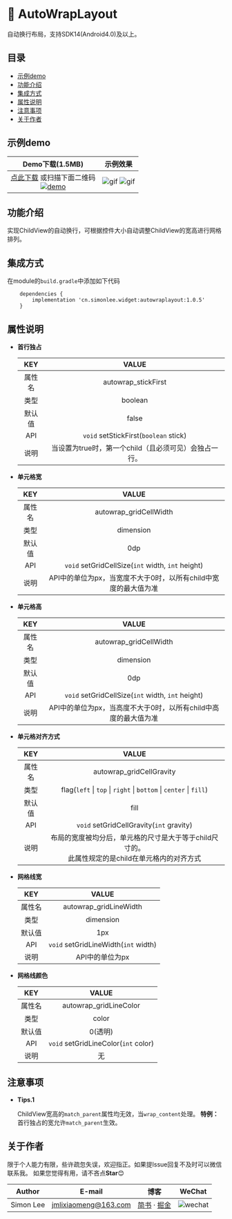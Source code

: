 # :star2:&nbsp;AutoWrapLayout

自动换行布局，支持SDK14(Android4.0)及以上。

## 目录

* [示例demo](#示例demo)
* [功能介绍](#功能介绍)
* [集成方式](#集成方式)
* [属性说明](#属性说明)
* [注意事项](#注意事项)
* [关于作者](#关于作者)

## 示例demo

|Demo下载(1.5MB)|示例效果|
|:---:|:---:|
|[点此下载](http://fir.im/SLWidget) 或扫描下面二维码<br/>[![demo](../download.png)](http://fir.im/SLWidget  "扫码下载示例程序")|![gif](./demo_autowraplayout.png)&#32;&#32;&#32;![gif](./demo_autowraplayout.gif)|

## 功能介绍

实现ChildView的自动换行，可根据控件大小自动调整ChildView的宽高进行网格排列。

## 集成方式

在module的`build.gradle`中添加如下代码
```
    dependencies {
        implementation 'cn.simonlee.widget:autowraplayout:1.0.5'
    }
```

## 属性说明

* **首行独占**

    |KEY|VALUE|
    |:---:|:---:|
    |属性名|autowrap_stickFirst|
    |类型|boolean|
    |默认值|false|
    |API|`void` setStickFirst(`boolean` stick)|
    |说明|当设置为true时，第一个child（且必须可见）会独占一行。|

* **单元格宽**

    |KEY|VALUE|
    |:---:|:---:|
    |属性名|autowrap_gridCellWidth|
    |类型|dimension|
    |默认值|0dp|
    |API|`void` setGridCellSize(`int` width, `int` height)|
    |说明|API中的单位为px，当宽度不大于0时，以所有child中宽度的最大值为准|

* **单元格高**

    |KEY|VALUE|
    |:---:|:---:|
    |属性名|autowrap_gridCellWidth|
    |类型|dimension|
    |默认值|0dp|
    |API|`void` setGridCellSize(`int` width, `int` height)|
    |说明|API中的单位为px，当高度不大于0时，以所有child中高度的最大值为准|

* **单元格对齐方式**

    |KEY|VALUE|
    |:---:|:---:|
    |属性名|autowrap_gridCellGravity|
    |类型|flag(`left` &#124; `top` &#124; `right` &#124; `bottom` &#124; `center` &#124; `fill`)|
    |默认值|fill|
    |API|`void` setGridCellGravity(`int` gravity)|
    |说明|布局的宽度被均分后，单元格的尺寸是大于等于child尺寸的。<br/>此属性规定的是child在单元格内的对齐方式|

* **网格线宽**

    |KEY|VALUE|
    |:---:|:---:|
    |属性名|autowrap_gridLineWidth|
    |类型|dimension|
    |默认值|1px|
    |API|`void` setGridLineWidth(`int` width)|
    |说明|API中的单位为px|

* **网格线颜色**

    |KEY|VALUE|
    |:---:|:---:|
    |属性名|autowrap_gridLineColor|
    |类型|color|
    |默认值|0(透明)|
    |API|`void` setGridLineColor(`int` color)|
    |说明|无|

## 注意事项

* **Tips.1**

    ChildView宽高的`match_parent`属性均无效，当`wrap_content`处理。
    **特例：** 首行独占的宽允许`match_parent`生效。

## 关于作者

限于个人能力有限，些许疏忽失误，欢迎指正。如果提Issue回复不及时可以微信联系我。
如果您觉得有用，请不吝点**Star**:blush:

|Author|E-mail|博客|WeChat|
|:---:|:---:|:---:|:---:|
|Simon Lee|jmlixiaomeng@163.com|[简书](https://www.jianshu.com/u/c35bd597dafb) · [掘金](https://juejin.im/user/5a38846b6fb9a04528469a89)|![wechat](../wechat.png)|

